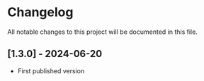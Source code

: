 # Changelog

All notable changes to this project will be documented in this file.

## [1.3.0] - 2024-06-20

- First published version